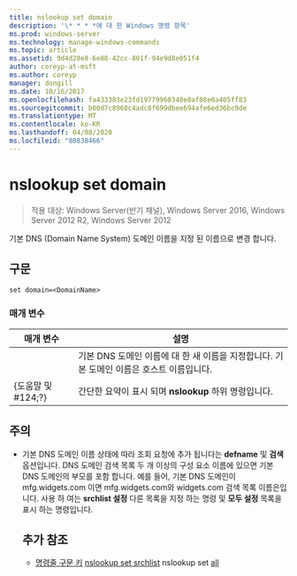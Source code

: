 ```yaml
---
title: nslookup set domain
description: '\* * * *에 대 한 Windows 명령 항목'
ms.prod: windows-server
ms.technology: manage-windows-commands
ms.topic: article
ms.assetid: 9d4d28e8-6e88-42cc-801f-94e9d8e051f4
author: coreyp-at-msft
ms.author: coreyp
manager: dongill
ms.date: 10/16/2017
ms.openlocfilehash: fa433383e23fd19779960348e0af88e0a405ff83
ms.sourcegitcommit: b00d7c8968c4adc8f699dbee694afe6ed36bc9de
ms.translationtype: MT
ms.contentlocale: ko-KR
ms.lasthandoff: 04/08/2020
ms.locfileid: "80838466"
---
```

# <a name="nslookup-set-domain"></a>nslookup set domain

>적용 대상: Windows Server(반기 채널), Windows Server 2016, Windows Server 2012 R2, Windows Server 2012

기본 DNS (Domain Name System) 도메인 이름을 지정 된 이름으로 변경 합니다.
## <a name="syntax"></a>구문
```
set domain=<DomainName>
```
### <a name="parameters"></a>매개 변수

|    매개 변수    |                                           설명                                           |
|-----------------|-------------------------------------------------------------------------------------------------|
|  <DomainName>   | 기본 DNS 도메인 이름에 대 한 새 이름을 지정합니다. 기본 도메인 이름은 호스트 이름입니다. |
| {도움말 및 #124;?} |                      간단한 요약이 표시 되며 **nslookup** 하위 명령입니다.                      |

## <a name="remarks"></a>주의
- 기본 DNS 도메인 이름 상태에 따라 조회 요청에 추가 됩니다는 **defname** 및 **검색** 옵션입니다. DNS 도메인 검색 목록 두 개 이상의 구성 요소 이름에 있으면 기본 DNS 도메인의 부모를 포함 합니다. 예를 들어, 기본 DNS 도메인이 mfg.widgets.com 이면 mfg.widgets.com와 widgets.com 검색 목록 이름은입니다. 사용 하 여는 **srchlist 설정** 다른 목록을 지정 하는 명령 및 **모두 설정** 목록을 표시 하는 명령입니다.
  ## <a name="additional-references"></a>추가 참조
  - [명령줄 구문 키](command-line-syntax-key.md)
  [nslookup set srchlist](nslookup-set-srchlist.md)
  nslookup set [all](nslookup-set-all.md)
